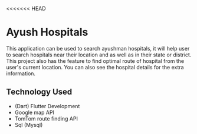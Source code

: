 <<<<<<< HEAD
# Ayush Hospitals

This application can be used to search ayushman hospitals, it will help user to search hospitals near their location and as well as in their state or district. This project also has the feature to find optimal route of hospital from the user's current location. You can also see the hospital details for the extra information.

## Technology Used

- (Dart) Flutter Development
- Google map API
- TomTom route finding API
- Sql (Mysql)
